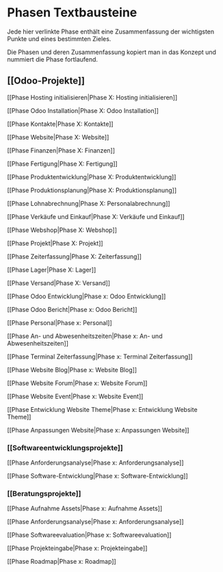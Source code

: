 # Phasen Textbausteine

Jede hier verlinkte Phase enthält eine Zusammenfassung der wichtigsten Punkte und eines bestimmten Zieles.

Die Phasen und deren Zusammenfassung kopiert man in das Konzept und nummiert die Phase fortlaufend.

## [[Odoo-Projekte]]

[[Phase Hosting initialisieren|Phase X: Hosting initialisieren]]

[[Phase Odoo Installation|Phase X: Odoo Installation]]

[[Phase Kontakte|Phase X: Kontakte]]

[[Phase Website|Phase X: Website]]

[[Phase Finanzen|Phase X: Finanzen]]

[[Phase Fertigung|Phase X: Fertigung]]

[[Phase Produktentwicklung|Phase X: Produktentwicklung]]

[[Phase Produktionsplanung|Phase X: Produktionsplanung]]

[[Phase Lohnabrechnung|Phase X: Personalabrechnung]]

[[Phase Verkäufe und Einkauf|Phase X: Verkäufe und Einkauf]]

[[Phase Webshop|Phase X: Webshop]]

[[Phase Projekt|Phase X: Projekt]]

[[Phase Zeiterfassung|Phase X: Zeiterfassung]]

[[Phase Lager|Phase X: Lager]]

[[Phase Versand|Phase X: Versand]]

[[Phase Odoo Entwicklung|Phase x: Odoo Entwicklung]]

[[Phase Odoo Bericht|Phase x: Odoo Bericht]]

[[Phase Personal|Phase x: Personal]]

[[Phase An- und Abwesenheitszeiten|Phase x: An- und Abwesenheitszeiten]]

[[Phase Terminal Zeiterfassung|Phase x: Terminal Zeiterfassung]]

[[Phase Website Blog|Phase x: Website Blog]]

[[Phase Website Forum|Phase x: Website Forum]]

[[Phase Website Event|Phase x: Website Event]]

[[Phase Entwicklung Website Theme|Phase x: Entwicklung Website Theme]]

[[Phase Anpassungen Website|Phase x: Anpassungen Website]]

### [[Softwareentwicklungsprojekte]]

[[Phase Anforderungsanalyse|Phase x: Anforderungsanalyse]]

[[Phase Software-Entwicklung|Phase x: Software-Entwicklung]]

### [[Beratungsprojekte]]

[[Phase Aufnahme Assets|Phase x: Aufnahme Assets]]

[[Phase Anforderungsanalyse|Phase x: Anforderungsanalyse]]

[[Phase Softwareevaluation|Phase x: Softwareevaluation]]

[[Phase Projekteingabe|Phase x: Projekteingabe]]

[[Phase Roadmap|Phase x: Roadmap]]